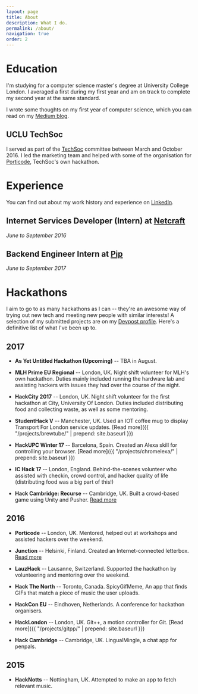 ```yaml
---
layout: page
title: About
description: What I do.
permalink: /about/
navigation: true
order: 2
---
```


# Education
I'm studying for a computer science master's degree at University College
London. I averaged a first during my first year and am on track to complete my
second year at the same standard.

I wrote some thoughts on my first year of computer science, which you can read
on my [Medium
blog](https://medium.com/@mbell_gb/computer-science-pitfalls-be95017ad1bf#.60rykzv0e).

## UCLU TechSoc
I served as part of the [TechSoc](http://techsoc.io/) committee between March
and October 2016. I led the marketing team and helped with some of the
organisation for [Porticode](http://porticode.io), TechSoc's own hackathon.

# Experience

You can find out about my work history and experience on
[LinkedIn](https://www.linkedin.com/in/mbellcs/).

## Internet Services Developer (Intern) at [Netcraft](https://netcraft.com/)
_June to September 2016_

## Backend Engineer Intern at [Pip](https://www.pip.group/) 
*June to September 2017*

# Hackathons
I aim to go to as many hackathons as I can -- they're an awesome way of trying
out new tech and meeting new people with similar interests! A selection of my
submitted projects are on my [Devpost profile](https://devpost.com/mbell).
Here's a definitive list of what I've been up to.

## 2017

* **As Yet Untitled Hackathon (Upcoming)** -- TBA in August.

* **MLH Prime EU Regional** -- London, UK. Night shift volunteer for MLH's own
  hackathon. Duties mainly included running the hardware lab and assisting
hackers with issues they had over the course of the night.

* **HackCity 2017** -- London, UK. Night shift volunteer for the first hackathon
  at City, University Of London. Duties included distributing food and
collecting waste, as well as some mentoring.

* **StudentHack V** -- Manchester, UK. Used an IOT coffee mug to display
  Transport For London service updates. [Read more]({{ "/projects/brewtube/" |
prepend: site.baseurl }})

* **HackUPC Winter 17** -- Barcelona, Spain. Created an Alexa skill for
  controlling your browser. [Read more]({{ "/projects/chromelexa/" | prepend:
site.baseurl }})

* **IC Hack 17** -- London, England. Behind-the-scenes volunteer who assisted
  with checkin, crowd control, and hacker quality of life (distributing food was
a big part of this!)

* **Hack Cambridge: Recurse** -- Cambridge, UK. Built a crowd-based game using
  Unity and Pusher. [Read
more](https://medium.com/@mbell_gb/hack-cambridge-a-lesson-in-recursion-d1d11aae4b6c)

## 2016

* **Porticode** -- London, UK. Mentored, helped out at workshops and assisted
  hackers over the weekend.

* **Junction** -- Helsinki, Finland. Created an Internet-connected letterbox.
  [Read
more](https://medium.com/@mbell_gb/my-weekend-at-junction-2016-23fee7e211e8)

* **LauzHack** -- Lausanne, Switzerland. Supported the hackathon by volunteering
  and mentoring over the weekend.

* **Hack The North** -- Toronto, Canada. SpicyGifMeme, An app that finds GIFs
  that match a piece of music the user uploads.

* **HackCon EU** -- Eindhoven, Netherlands. A conference for hackathon
  organisers.

* **HackLondon** -- London, UK. Git++, a motion controller for Git. [Read
  more]({{ "/projects/gitpp/" | prepend: site.baseurl }})

* **Hack Cambridge** -- Cambridge, UK. LingualMingle, a chat app for penpals.

## 2015

* **HackNotts** -- Nottingham, UK. Attempted to make an app to fetch relevant
  music.
